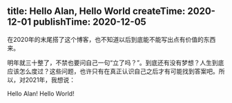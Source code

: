 title: Hello Alan, Hello World
createTime: 2020-12-01
publishTime: 2020-12-05
-----------------

在2020年的末尾搭了这个博客，也不知道以后到底能不能写出点有价值的东西来。

明年就三十整了，不禁也要问自己一句“立了吗？”。到底还有没有梦想？人生到底应该怎么度过？这些问题，也许只有在真正认识自己之后才有可能找到答案吧。所以，对2021年，我想说：

Hello Alan! Hello World!
